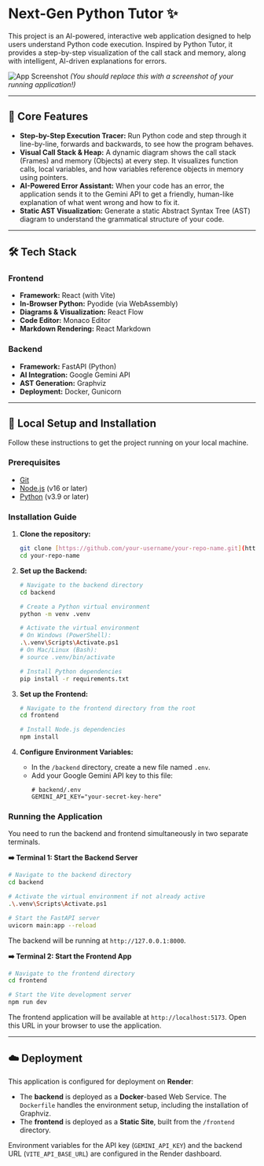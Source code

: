 # Next-Gen Python Tutor ✨

This project is an AI-powered, interactive web application designed to help users understand Python code execution. Inspired by Python Tutor, it provides a step-by-step visualization of the call stack and memory, along with intelligent, AI-driven explanations for errors.

![App Screenshot](path/to/your/screenshot.png) 
*(You should replace this with a screenshot of your running application!)*

---

## 🎯 Core Features

* **Step-by-Step Execution Tracer:** Run Python code and step through it line-by-line, forwards and backwards, to see how the program behaves.
* **Visual Call Stack & Heap:** A dynamic diagram shows the call stack (Frames) and memory (Objects) at every step. It visualizes function calls, local variables, and how variables reference objects in memory using pointers.
* **AI-Powered Error Assistant:** When your code has an error, the application sends it to the Gemini API to get a friendly, human-like explanation of what went wrong and how to fix it.
* **Static AST Visualization:** Generate a static Abstract Syntax Tree (AST) diagram to understand the grammatical structure of your code.

---

## 🛠️ Tech Stack

### Frontend
* **Framework:** React (with Vite)
* **In-Browser Python:** Pyodide (via WebAssembly)
* **Diagrams & Visualization:** React Flow
* **Code Editor:** Monaco Editor
* **Markdown Rendering:** React Markdown

### Backend
* **Framework:** FastAPI (Python)
* **AI Integration:** Google Gemini API
* **AST Generation:** Graphviz
* **Deployment:** Docker, Gunicorn

---

## 🚀 Local Setup and Installation

Follow these instructions to get the project running on your local machine.

### Prerequisites
* [Git](https://git-scm.com/)
* [Node.js](https://nodejs.org/) (v16 or later)
* [Python](https://www.python.org/) (v3.9 or later)

### Installation Guide

1.  **Clone the repository:**
    ```sh
    git clone [https://github.com/your-username/your-repo-name.git](https://github.com/your-username/your-repo-name.git)
    cd your-repo-name
    ```

2.  **Set up the Backend:**
    ```sh
    # Navigate to the backend directory
    cd backend

    # Create a Python virtual environment
    python -m venv .venv

    # Activate the virtual environment
    # On Windows (PowerShell):
    .\.venv\Scripts\Activate.ps1
    # On Mac/Linux (Bash):
    # source .venv/bin/activate

    # Install Python dependencies
    pip install -r requirements.txt
    ```

3.  **Set up the Frontend:**
    ```sh
    # Navigate to the frontend directory from the root
    cd frontend

    # Install Node.js dependencies
    npm install
    ```

4.  **Configure Environment Variables:**
    * In the `/backend` directory, create a new file named `.env`.
    * Add your Google Gemini API key to this file:
        ```
        # backend/.env
        GEMINI_API_KEY="your-secret-key-here"
        ```

### Running the Application

You need to run the backend and frontend simultaneously in two separate terminals.

**➡️ Terminal 1: Start the Backend Server**
```sh
# Navigate to the backend directory
cd backend

# Activate the virtual environment if not already active
.\.venv\Scripts\Activate.ps1

# Start the FastAPI server
uvicorn main:app --reload
```

The backend will be running at `http://127.0.0.1:8000`.

**➡️ Terminal 2: Start the Frontend App**

```sh
# Navigate to the frontend directory
cd frontend

# Start the Vite development server
npm run dev
```

The frontend application will be available at `http://localhost:5173`. Open this URL in your browser to use the application.

-----

## ☁️ Deployment

This application is configured for deployment on **Render**:

  * The **backend** is deployed as a **Docker**-based Web Service. The `Dockerfile` handles the environment setup, including the installation of Graphviz.
  * The **frontend** is deployed as a **Static Site**, built from the `/frontend` directory.

Environment variables for the API key (`GEMINI_API_KEY`) and the backend URL (`VITE_API_BASE_URL`) are configured in the Render dashboard.

